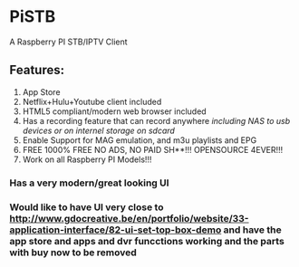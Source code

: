 # PiSTB
A Raspberry PI STB/IPTV Client

## Features:
  
1. App Store
2. Netflix+Hulu+Youtube client included
3. HTML5 compliant/modern web browser included
4. Has a recording feature that can record anywhere *including NAS to usb devices or on internel storage on sdcard*
5. Enable Support for MAG emulation, and m3u playlists and EPG
6. FREE 1000% FREE NO ADS, NO PAID SH**!!! OPENSOURCE 4EVER!!!
7. Work on all Raspberry PI Models!!!
### Has a very modern/great looking UI


### Would like to have UI very close to http://www.gdocreative.be/en/portfolio/website/33-application-interface/82-ui-set-top-box-demo and have the app store and apps and dvr funcctions working and the parts with buy now to be removed
